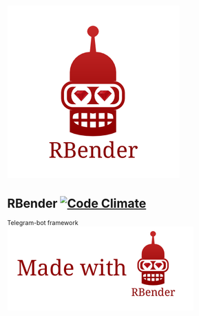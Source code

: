 ![](https://github.com/art2rik/rbender/blob/master/img/rbender.png "Logo")
# RBender [![Code Climate](https://codeclimate.com/github/art2rik/rbender/badges/gpa.svg)](https://codeclimate.com/github/art2rik/rbender)
Telegram-bot framework
![](https://github.com/art2rik/rbender/blob/master/img/madewithrbender.png "Stamp")
